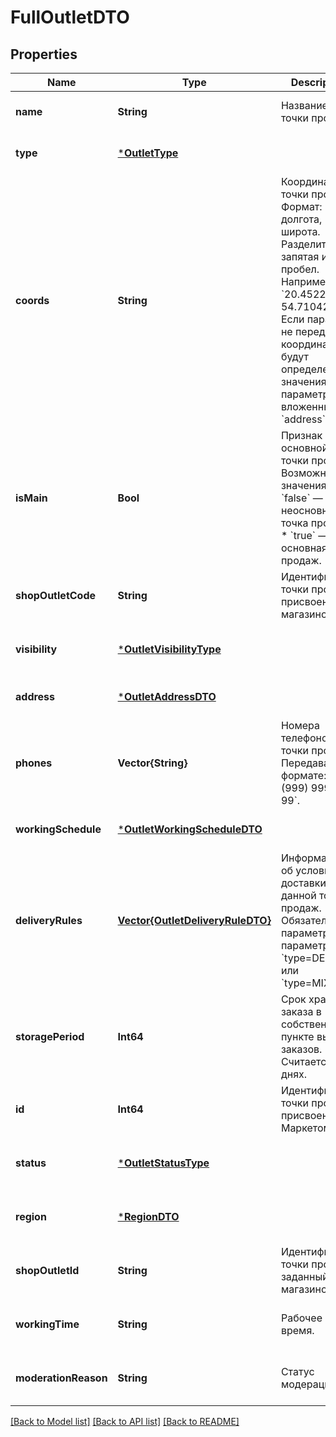 # FullOutletDTO


## Properties
Name | Type | Description | Notes
------------ | ------------- | ------------- | -------------
**name** | **String** | Название точки продаж.  | [default to nothing]
**type** | [***OutletType**](OutletType.md) |  | [default to nothing]
**coords** | **String** | Координаты точки продаж.  Формат: долгота, широта. Разделители: запятая и / или пробел. Например, &#x60;20.4522144, 54.7104264&#x60;.  Если параметр не передан, координаты будут определены по значениям параметров, вложенных в &#x60;address&#x60;.  | [optional] [default to nothing]
**isMain** | **Bool** | Признак основной точки продаж.  Возможные значения:  * &#x60;false&#x60; — неосновная точка продаж. * &#x60;true&#x60; — основная точка продаж.  | [optional] [default to nothing]
**shopOutletCode** | **String** | Идентификатор точки продаж, присвоенный магазином. | [optional] [default to nothing]
**visibility** | [***OutletVisibilityType**](OutletVisibilityType.md) |  | [optional] [default to nothing]
**address** | [***OutletAddressDTO**](OutletAddressDTO.md) |  | [default to nothing]
**phones** | **Vector{String}** | Номера телефонов точки продаж. Передавайте в формате: &#x60;+7 (999) 999-99-99&#x60;.  | [default to nothing]
**workingSchedule** | [***OutletWorkingScheduleDTO**](OutletWorkingScheduleDTO.md) |  | [default to nothing]
**deliveryRules** | [**Vector{OutletDeliveryRuleDTO}**](OutletDeliveryRuleDTO.md) | Информация об условиях доставки для данной точки продаж.  Обязательный параметр, если параметр &#x60;type&#x3D;DEPOT&#x60; или &#x60;type&#x3D;MIXED&#x60;.  | [optional] [default to nothing]
**storagePeriod** | **Int64** | Срок хранения заказа в собственном пункте выдачи заказов. Считается в днях. | [optional] [default to nothing]
**id** | **Int64** | Идентификатор точки продаж, присвоенный Маркетом. | [optional] [default to nothing]
**status** | [***OutletStatusType**](OutletStatusType.md) |  | [optional] [default to nothing]
**region** | [***RegionDTO**](RegionDTO.md) |  | [optional] [default to nothing]
**shopOutletId** | **String** | Идентификатор точки продаж, заданный магазином. | [optional] [default to nothing]
**workingTime** | **String** | Рабочее время. | [optional] [default to nothing]
**moderationReason** | **String** | Статус модерации. | [optional] [default to nothing]


[[Back to Model list]](../README.md#models) [[Back to API list]](../README.md#api-endpoints) [[Back to README]](../README.md)



